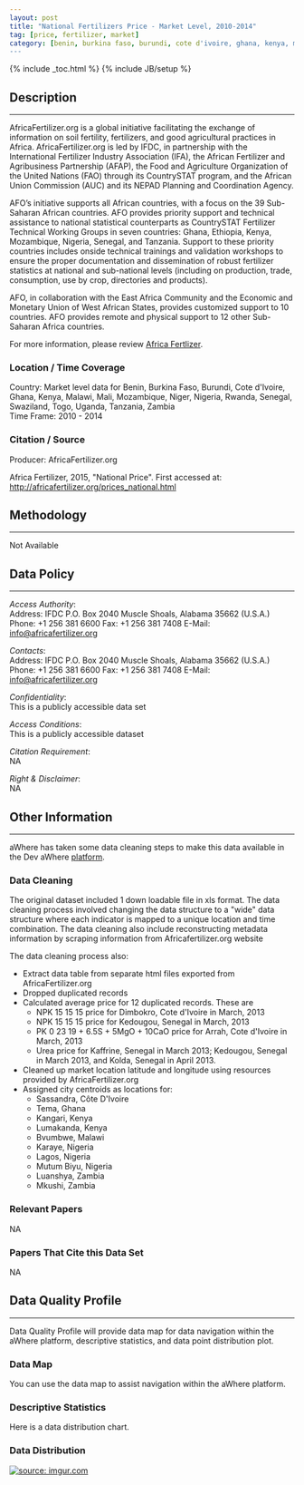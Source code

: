 ```yaml
---
layout: post
title: "National Fertilizers Price - Market Level, 2010-2014"
tag: [price, fertilizer, market]
category: [benin, burkina faso, burundi, cote d'ivoire, ghana, kenya, malawi, mali, mozambique, niger, nigeria, rwanda, senegal, swaziland, togo, uganda, tanzania, zambia]
---
```


{% include _toc.html %}
{% include JB/setup %}


## Description
---
AfricaFertilizer.org is a global initiative facilitating the exchange of information on soil fertility, fertilizers, and good agricultural practices in Africa. AfricaFertilizer.org is led by IFDC, in partnership with the International Fertilizer Industry Association (IFA), the African Fertilizer and Agribusiness Partnership (AFAP), the Food and Agriculture Organization of the United Nations (FAO) through its CountrySTAT program, and the African Union Commission (AUC) and its NEPAD Planning and Coordination Agency. 

AFO’s initiative supports all African countries, with a focus on the 39 Sub-Saharan African countries. AFO provides priority support and technical assistance to national statistical counterparts as CountrySTAT Fertilizer Technical Working Groups in seven countries: Ghana, Ethiopia, Kenya, Mozambique, Nigeria, Senegal, and Tanzania. Support to these priority countries includes onside technical trainings and validation workshops to ensure the proper documentation and dissemination of robust fertilizer statistics at national and sub-national levels (including on production, trade, consumption, use by crop, directories and products). 

AFO, in collaboration with the East Africa Community and the Economic and Monetary Union of West African States, provides customized support to 10 countries. AFO provides remote and physical support to 12 other Sub-Saharan Africa countries. 

For more information, please review [Africa Fertlizer](1).

### Location / Time Coverage
Country: Market level data for Benin, Burkina Faso, Burundi, Cote d'Ivoire, Ghana, Kenya, Malawi, Mali, Mozambique, Niger, Nigeria, Rwanda, Senegal, Swaziland, Togo, Uganda, Tanzania, Zambia  
Time Frame: 2010 - 2014

### Citation / Source
Producer: AfricaFertilizer.org

Africa Fertilizer, 2015, "National Price". First accessed at: http://africafertilizer.org/prices_national.html

## Methodology
----
Not Available

## Data Policy
----
*Access Authority*:   
Address: IFDC P.O. Box 2040 Muscle Shoals, Alabama 35662 (U.S.A.) 
Phone: +1 256 381 6600 
Fax: +1 256 381 7408 
E-Mail: info@africafertilizer.org

*Contacts*:  
Address: IFDC P.O. Box 2040 Muscle Shoals, Alabama 35662 (U.S.A.) 
Phone: +1 256 381 6600 
Fax: +1 256 381 7408 
E-Mail: info@africafertilizer.org

*Confidentiality*:   
This is a publicly accessible data set 

*Access Conditions*:  
This is a publicly accessible dataset

*Citation Requirement*:  
NA

*Right & Disclaimer*:   
NA

## Other Information
----
aWhere has taken some data cleaning steps to make this data available in the  Dev aWhere [platform](2). 

### Data Cleaning
The original dataset included 1 down loadable file in xls format. The data cleaning process involved changing the data structure to a "wide" data structure where each indicator is mapped to a unique location and time combination. The data cleaning also include reconstructing metadata information by scraping information from Africafertilizer.org website

The data cleaning process also:

- Extract data table from separate html files exported from AfricaFertilizer.org
- Dropped duplicated records
- Calculated average price for 12 duplicated records. These are 
	- NPK 15 15 15 price for Dimbokro, Cote d'Ivoire in March, 2013
	- NPK 15 15 15 price for Kedougou, Senegal in March, 2013
	- PK 0 23 19 + 6.5S + 5MgO + 10CaO price for Arrah, Cote d'Ivoire in March, 2013
	- Urea price for Kaffrine, Senegal in March 2013; Kedougou, Senegal in March 2013, and Kolda, Senegal in April 2013. 
- Cleaned up market location latitude and longitude using resources provided by AfricaFertilizer.org
- Assigned city centroids as locations for:
	- Sassandra, Côte D'Ivoire
	- Tema, Ghana
	- Kangari, Kenya
	- Lumakanda, Kenya
	- Bvumbwe, Malawi
	- Karaye, Nigeria
	- Lagos, Nigeria
	- Mutum Biyu, Nigeria
	- Luanshya, Zambia
	- Mkushi, Zambia

### Relevant Papers
NA

### Papers That Cite this Data Set
NA

## Data Quality Profile
----
Data Quality Profile will provide data map for data navigation within the aWhere platform, descriptive statistics, and data point distribution plot. 

### Data Map
You can use the data map to assist navigation within the aWhere platform. 
<script src="https://gist.github.com/yizhexu/599eb23040313c50cc21.js"></script>

### Descriptive Statistics
Here is a data distribution chart. 
<script src="https://gist.github.com/yizhexu/493187dcbf59c87695bf.js"></script>

### Data Distribution
<a href="http://imgur.com/G9hTvRG"><img src="http://i.imgur.com/G9hTvRG.jpg" title="source: imgur.com" /></a>



[1]: http://africafertilizer.org/ "Africa Fertilizer"
[2]: http://apps.awhere.com/ "Dev aWhere"
